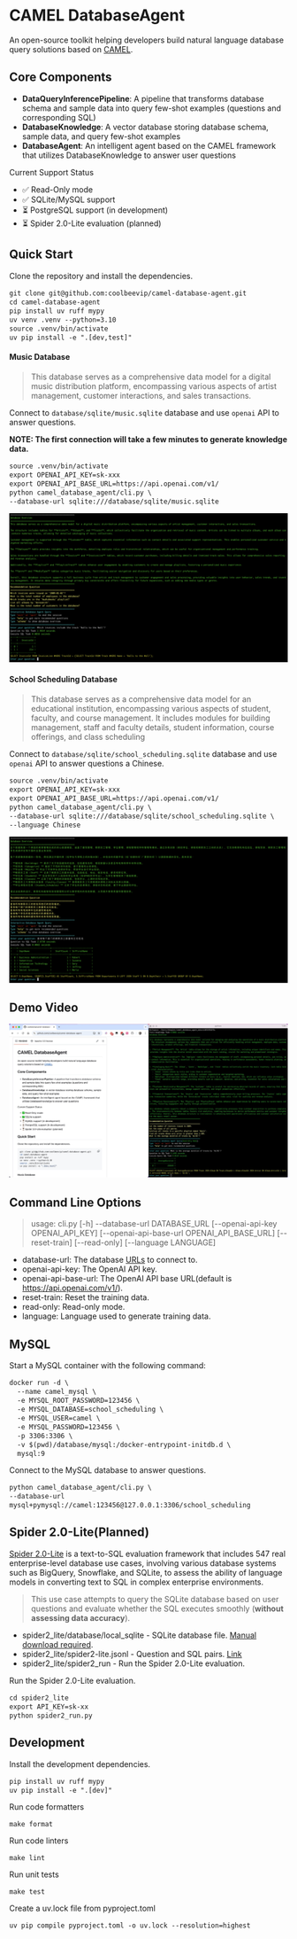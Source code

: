 
# CAMEL DatabaseAgent

An open-source toolkit helping developers build natural language database query solutions based on [CAMEL](https://github.com/camel-ai/camel).

## Core Components

- **DataQueryInferencePipeline**: A pipeline that transforms database schema and sample data into query few-shot examples (questions and corresponding SQL)
- **DatabaseKnowledge**: A vector database storing database schema, sample data, and query few-shot examples
- **DatabaseAgent**: An intelligent agent based on the CAMEL framework that utilizes DatabaseKnowledge to answer user questions

Current Support Status

- ✅ Read-Only mode
- ✅ SQLite/MySQL support
- ⏳ PostgreSQL support (in development)  
- ⏳ Spider 2.0-Lite evaluation (planned)

## Quick Start

Clone the repository and install the dependencies.

```shell
git clone git@github.com:coolbeevip/camel-database-agent.git
cd camel-database-agent
pip install uv ruff mypy
uv venv .venv --python=3.10
source .venv/bin/activate
uv pip install -e ".[dev,test]"
````

#### Music Database

> This database serves as a comprehensive data model for a digital music distribution platform, encompassing various aspects of artist management, customer interactions, and sales transactions.

Connect to `database/sqlite/music.sqlite` database and use `openai` API to answer questions.

**NOTE: The first connection will take a few minutes to generate knowledge data.**

```shell
source .venv/bin/activate
export OPENAI_API_KEY=sk-xxx
export OPENAI_API_BASE_URL=https://api.openai.com/v1/
python camel_database_agent/cli.py \
--database-url sqlite:///database/sqlite/music.sqlite
```
![](docs/screenshot-music-database.png)

#### School Scheduling Database

> This database serves as a comprehensive data model for an educational institution, encompassing various aspects of student, faculty, and course management. It includes modules for building management, staff and faculty details, student information, course offerings, and class scheduling

Connect to `database/sqlite/school_scheduling.sqlite` database and use `openai` API to answer questions a Chinese.

```shell
source .venv/bin/activate
export OPENAI_API_KEY=sk-xxx
export OPENAI_API_BASE_URL=https://api.openai.com/v1/
python camel_database_agent/cli.py \
--database-url sqlite:///database/sqlite/school_scheduling.sqlite \
--language Chinese
```

![](docs/screenshot-school-scheduling-database.png)

## Demo Video

[![CAMEL DatabaseAgent Demo](docs/demo_video.jpg)](https://youtu.be/Fl065DB8Wqo "Watch the CAMEL DatabaseAgent Demo")

## Command Line Options

> usage: cli.py [-h] --database-url DATABASE_URL [--openai-api-key OPENAI_API_KEY] [--openai-api-base-url OPENAI_API_BASE_URL] [--reset-train] [--read-only] [--language LANGUAGE]

* database-url: The database [URLs](https://docs.sqlalchemy.org/en/20/core/engines.html#database-urls) to connect to.
* openai-api-key: The OpenAI API key.
* openai-api-base-url: The OpenAI API base URL(default is https://api.openai.com/v1/).
* reset-train: Reset the training data.
* read-only: Read-only mode.
* language: Language used to generate training data.

## MySQL

Start a MySQL container with the following command:

```shell
docker run -d \
  --name camel_mysql \
  -e MYSQL_ROOT_PASSWORD=123456 \
  -e MYSQL_DATABASE=school_scheduling \
  -e MYSQL_USER=camel \
  -e MYSQL_PASSWORD=123456 \
  -p 3306:3306 \
  -v $(pwd)/database/mysql:/docker-entrypoint-initdb.d \
  mysql:9
```

Connect to the MySQL database to answer questions.

```shell
python camel_database_agent/cli.py \
--database-url mysql+pymysql://camel:123456@127.0.0.1:3306/school_scheduling
```

## Spider 2.0-Lite(Planned)

[Spider 2.0-Lite](https://github.com/xlang-ai/Spider2/tree/main/spider2-lite) is a text-to-SQL evaluation framework that includes 547 real enterprise-level database use cases, involving various database systems such as BigQuery, Snowflake, and SQLite, to assess the ability of language models in converting text to SQL in complex enterprise environments.

> This use case attempts to query the SQLite database based on user questions 
> and evaluate whether the SQL executes smoothly (**without assessing data accuracy**).

* spider2_lite/database/local_sqlite - SQLite database file. [Manual download required](spider2_lite/database/README.md).
* spider2_lite/spider2-lite.jsonl - Question and SQL pairs. [Link](https://github.com/xlang-ai/Spider2/blob/main/spider2-lite/spider2-lite.jsonl)
* spider2_lite/spider2_run - Run the Spider 2.0-Lite evaluation.

Run the Spider 2.0-Lite evaluation.

```shell
cd spider2_lite
export API_KEY=sk-xx
python spider2_run.py
```

## Development

Install the development dependencies.
```shell
pip install uv ruff mypy
uv pip install -e ".[dev]"
```

Run code formatters
```shell
make format
```

Run code linters
```shell
make lint
```

Run unit tests
```shell
make test
```

Create a uv.lock file from pyproject.toml
```shell
uv pip compile pyproject.toml -o uv.lock --resolution=highest
```